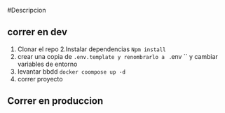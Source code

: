 #Descripcion 

## correr en dev

1. Clonar el repo 
2.Instalar dependencias `Npm install`
3. crear una copia de ``.env.template y renombrarlo a `` .env `` y cambiar variables de entorno 
4. levantar bbdd ``` docker coompose up -d ```
5. correr proyecto


## Correr en produccion 


